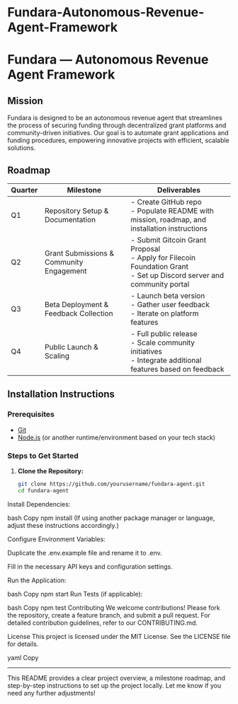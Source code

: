 # Fundara-Autonomous-Revenue-Agent-Framework

# Fundara — Autonomous Revenue Agent Framework

## Mission
Fundara is designed to be an autonomous revenue agent that streamlines the process of securing funding through decentralized grant platforms and community-driven initiatives. Our goal is to automate grant applications and funding procedures, empowering innovative projects with efficient, scalable solutions.

## Roadmap
| Quarter | Milestone                                   | Deliverables                                                           |
|---------|---------------------------------------------|------------------------------------------------------------------------|
| Q1      | Repository Setup & Documentation            | - Create GitHub repo<br>- Populate README with mission, roadmap, and installation instructions |
| Q2      | Grant Submissions & Community Engagement      | - Submit Gitcoin Grant Proposal<br>- Apply for Filecoin Foundation Grant<br>- Set up Discord server and community portal |
| Q3      | Beta Deployment & Feedback Collection         | - Launch beta version<br>- Gather user feedback<br>- Iterate on platform features |
| Q4      | Public Launch & Scaling                       | - Full public release<br>- Scale community initiatives<br>- Integrate additional features based on feedback |

## Installation Instructions

### Prerequisites
- [Git](https://git-scm.com/)
- [Node.js](https://nodejs.org/) (or another runtime/environment based on your tech stack)

### Steps to Get Started
1. **Clone the Repository:**
   ```bash
   git clone https://github.com/yourusername/fundara-agent.git
   cd fundara-agent
Install Dependencies:

bash
Copy
npm install
(If using another package manager or language, adjust these instructions accordingly.)

Configure Environment Variables:

Duplicate the .env.example file and rename it to .env.

Fill in the necessary API keys and configuration settings.

Run the Application:

bash
Copy
npm start
Run Tests (if applicable):

bash
Copy
npm test
Contributing
We welcome contributions! Please fork the repository, create a feature branch, and submit a pull request. For detailed contribution guidelines, refer to our CONTRIBUTING.md.

License
This project is licensed under the MIT License. See the LICENSE file for details.

yaml
Copy

---

This README provides a clear project overview, a milestone roadmap, and step-by-step instructions to set up the project locally. Let me know if you need any further adjustments!
